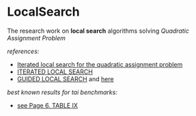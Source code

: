 # LocalSearch
The research work on **local search** algorithms solving *Quadratic Assignment Problem*

*references:*
 - [Iterated local search for the quadratic assignment problem](https://archive.alvb.in/msc/04_infoea/seminar/papers/ILS_QAP_Stutzle.pdf )<br>
 - [ITERATED LOCAL SEARCH](https://sci2s.ugr.es/sites/default/files/files/Teaching/OtherPostGraduateCourses/Metaheuristicas/ILS.pdf) <br>
 - [GUIDED LOCAL SEARCH](https://www.bracil.net/CSP/papers/VTA-GLS-Handbook2010.pdf) and [here](https://www.researchgate.net/publication/220462500_Applying_an_Extended_Guided_Local_Search_to_the_Quadratic_Assignment_Problem#fullTextFileContent)

*best known results for tai benchmarks:*
- [see Page 6. TABLE IX](https://ink.library.smu.edu.sg/cgi/viewcontent.cgi?article=3668&context=sis_research)
